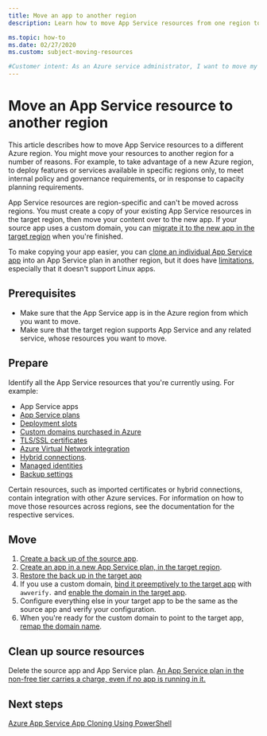 ```yaml
---
title: Move an app to another region
description: Learn how to move App Service resources from one region to another.

ms.topic: how-to
ms.date: 02/27/2020
ms.custom: subject-moving-resources

#Customer intent: As an Azure service administrator, I want to move my App Service resources to another Azure region.
---
```


# Move an App Service resource to another region

This article describes how to move App Service resources to a different Azure region. You might move your resources to another region for a number of reasons. For example, to take advantage of a new Azure region, to deploy features or services available in specific regions only, to meet internal policy and governance requirements, or in response to capacity planning requirements.

App Service resources are region-specific and can't be moved across regions. You must create a copy of your existing App Service resources in the target region, then move your content over to the new app. If your source app uses a custom domain, you can [migrate it to the new app in the target region](manage-custom-dns-migrate-domain.md) when you're finished.

To make copying your app easier, you can [clone an individual App Service app](app-service-web-app-cloning.md) into an App Service plan in another region, but it does have [limitations](app-service-web-app-cloning.md#current-restrictions), especially that it doesn't support Linux apps.

## Prerequisites

- Make sure that the App Service app is in the Azure region from which you want to move.
- Make sure that the target region supports App Service and any related service, whose resources you want to move.
<!-- - Domain bindings, certificates, and managed identities can't replicated using the **Export template** method. You must create them manually. -->

## Prepare

Identify all the App Service resources that you're currently using. For example:

- App Service apps
- [App Service plans](overview-hosting-plans.md)
- [Deployment slots](deploy-staging-slots.md)
- [Custom domains purchased in Azure](manage-custom-dns-buy-domain.md)
- [TLS/SSL certificates](configure-ssl-certificate.md)
- [Azure Virtual Network integration](web-sites-integrate-with-vnet.md)
- [Hybrid connections](app-service-hybrid-connections.md).
- [Managed identities](overview-managed-identity.md)
- [Backup settings](manage-backup.md)

Certain resources, such as imported certificates or hybrid connections, contain integration with other Azure services. For information on how to move those resources across regions, see the documentation for the respective services.

## Move

1. [Create a back up of the source app](manage-backup.md).
1. [Create an app in a new App Service plan, in the target region](app-service-plan-manage.md#create-an-app-service-plan).
2. [Restore the back up in the target app](web-sites-restore.md)
2. If you use a custom domain, [bind it preemptively to the target app](manage-custom-dns-migrate-domain.md#bind-the-domain-name-preemptively) with `awverify.` and [enable the domain in the target app](manage-custom-dns-migrate-domain.md#enable-the-domain-for-your-app).
3. Configure everything else in your target app to be the same as the source app and verify your configuration.
4. When you're ready for the custom domain to point to the target app, [remap the domain name](manage-custom-dns-migrate-domain.md#remap-the-active-dns-name).

<!-- 1. Login to the [Azure portal](https://portal.azure.com) > **Resource Groups**.
2. Locate the Resource Group that contains the source App Service resources and click on it.
3. Select > **Settings** > **Export template**.
4. Choose **Deploy** in the **Export template** blade.
5. Click **TEMPLATE** > **Edit template** to open the template in the online editor.
6. Click inside the online editor and type Ctrl+F (or ⌘+F on a Mac) and type `"identity": {` to find any managed identity definition. The following is an example if you have a user-assigned managed identity.
    ```json
    "identity": {
        "type": "UserAssigned",
        "userAssignedIdentities": {
            "/subscriptions/00000000-0000-0000-0000-000000000000/resourcegroups/<group-name>/providers/Microsoft.ManagedIdentity/userAssignedIdentities/<identity-name>": {
                "principalId": "00000000-0000-0000-0000-000000000000",
                "clientId": "00000000-0000-0000-0000-000000000000"
            }
        }
    },
    ```
6. Click inside the online editor and type Ctrl+F (or ⌘+F on a Mac) and type `"Microsoft.Web/sites/hostNameBindings` to find all hostname bindings. The following is an example if you have a user-assigned managed identity.
    ```json
    {
        "type": "Microsoft.Web/sites/hostNameBindings",
        "apiVersion": "2018-11-01",
        "name": "[concat(parameters('sites_webapp_name'), '/', parameters('sites_webapp_name'), '.azurewebsites.net')]",
        "location": "West Europe",
        "dependsOn": [
            "[resourceId('Microsoft.Web/sites', parameters('sites_webapp_name'))]"
        ],
        "properties": {
            "siteName": "<app-name>",
            "hostNameType": "Verified"
        }
    },
    ```
6. Click inside the online editor and type Ctrl+F (or ⌘+F on a Mac) and type `"Microsoft.Web/certificates` to find all hostname bindings. The following is an example if you have a user-assigned managed identity.
    ```json
    {
        "type": "Microsoft.Web/certificates",
        "apiVersion": "2018-11-01",
        "name": "[parameters('certificates_test2_cephaslin_com_name')]",
        "location": "West Europe",
        "properties": {
            "hostNames": [
                "[parameters('certificates_test2_cephaslin_com_name')]"
            ],
            "password": "[parameters('certificates_test2_cephaslin_com_password')]"
        }
    },
    ```
7. Delete the entire JSON block. Click **Save** in the online editor.
8. Click **BASICS** > **Create new** to create a new resource group. Type the group name and click **OK**.
9. In **BASICS** > **Location**, select the region you want.   -->

## Clean up source resources

Delete the source app and App Service plan. [An App Service plan in the non-free tier carries a charge, even if no app is running in it.](app-service-plan-manage.md#delete-an-app-service-plan)

## Next steps

[Azure App Service App Cloning Using PowerShell](app-service-web-app-cloning.md)